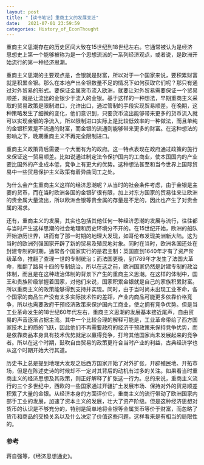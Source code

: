 ```yaml
---
layout: post
title: "【读书笔记】重商主义的发展变迁"
date:   2021-07-01 23:59:59
categories: History_of_EconThought
---
```




重商主义思潮存在的历史区间大致在15世纪到18世纪左右。它通常被认为是经济思想史上第一个能够被称为是一个思想流派的一系列经济观点，或者说，是欧洲开始流行的第一种经济思潮。


重商主义思潮的主要观点是，金银就是财富，所以对于一个国家来说，要积累财富就是积累金银。那么在本地产出金银数量不足的情况下如何获取它们呢？那只有通过对外贸易的形式。要保证金属货币流入欧洲，就要让对外贸易需要保证一个贸易顺差，就是让流出的金银少于流入的金银。基于这样的一种想法，早期重商主义采取的贸易政策是限制进口，允许出口，通过管制的手段实现贸易顺差。在晚期，这种策略发生了细微的变化，他们意识到，只要货币流出能够带来更多的货币流入就可以实现金银的净流入，所以限制进口实际上是比较低效率的一种做法，而且单纯的金银积累是不流通的财富，而金银的流通则能够带来更多的财富。在这种想法的影响之下，晚期重商主义不再完全限制进口。


重商主义政策背后需要一个大而有为的政府。这一特点表现在政府通过政策的施行来保证这一贸易顺差。比如说通过制定法令保护国内的工商业，使本国国内的产业要比国外的产业成本低，竞争上有更大的优势。这种想法甚至和当今世界上国际贸易中一些贸易保护主义政策有着异曲同工之处。


为什么会产生重商主义这样的经济思潮呢？从当时的社会条件考虑，由于金银是主要的货币，而在当时欧洲各国的金银矿很有限，加上对东方国家的贸易往来让欧洲的贵金属大量流出，所以欧洲金银等贵金属的存量是不足的，因此也产生了对贵金属的渴求。


还有，重商主义的发展，其实也包括其他任何一种经济思潮的发展与流行，往往都与当时产生这样思潮的社会地理和历史环境分不开的。在15世纪开始，欧洲的船队开始游历世界，进而有了那一时期的地理大发现，如哥伦布发现美洲新大陆。这为当时的欧洲列强国家开辟了新的贸易及殖民地对象。同时在当时，欧洲各国还处在封建专制的时期，通常各个国家实行的是君主制：英国直到1640年才有了资产阶级革命，推翻了查理一世的专制统治；而法国更晚，到1789年才发生了法国大革命，推翻了路易十四的专制统治。所以在这之前，欧洲国家仍然是封建专制的政治体制，而且是在这种政治体制的背景下产生的重商主义思潮。在这样的体制中，国王和贵族阶级掌握着国家，对他们来说，国家积累金银就是自己的家族积累财富。所以重商主义的政策能够得到支持并实现。同时，由于当时尚未出现工业革命，各个国家的商品生产没有太多实际技术性的差距，产业内商品可能更多依靠价格竞争，所以也需要政府干预经济政策来保护国内工商业，使之拥有竞争优势。但是当工业革命发生的18世纪60年代左右，重商主义思潮的发展基本接近尾声，自由贸易的声音逐渐占据主流。其中一个比较合理的解释可能是，工业革命带给了西方国家技术上的质的飞跃，因此他们不再需要政府的经济干预政策来保持竞争优势，而是依靠商品本身具有技术优势就足以赢得竞争，打垮其他国家尚未发展起来的竞争者。所以在这个时期，鼓吹自由贸易的政策更符合当时产业的利益，古典经济学也从这个时期开始大行其道。


历史书上总是提到地理大发现之后西方国家开始了对外扩张，开辟殖民地、开拓市场，但是在陈述史诗的时候却不一定对其背后的动机有过多的关注。如果看当时重商主义的经济思想及其政策，则正好解释了扩张这一行为。总的来说，重商主义流行的三个多世纪中，西欧的一些国家通过开疆扩土发展市场、保持对外的贸易顺差积累了大量的金银。从经济本身的方面评价它，重商主义的流行带动了欧洲国家内部手工业的发展，加速了资本主义的发展，壮大了资产阶级。但是这种经济思想对货币的认识是不够充分的，特别是简单地将金银等金属货币等价于财富，而忽略了货币和商品的交换关系以及什么决定了价值这些问题，这样看来是有相当的局限性的。


### 参考
蒋自强等，《经济思想通史》。

